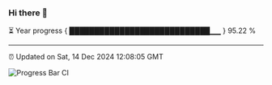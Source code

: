 ### Hi there 👋

⏳ Year progress { ████████████████████████████▁▁ } 95.22 %

---

⏰ Updated on Sat, 14 Dec 2024 12:08:05 GMT

![Progress Bar CI](https://github.com/liununu/liununu/workflows/Progress%20Bar%20CI/badge.svg)
